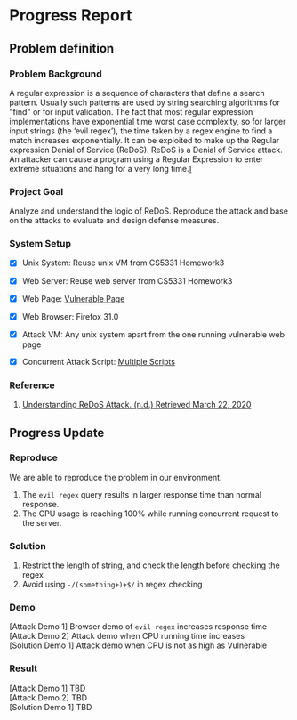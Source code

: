 # Progress Report

## Problem definition

### Problem Background
A regular expression is a sequence of characters that define a search pattern. Usually such patterns are used by string searching algorithms for "find" or for input validation. The fact that most regular expression implementations have exponential time worst case complexity, so for larger input strings (the ‘evil regex’), the time taken by a regex engine to find a match increases exponentially. It can be exploited to make up the Regular expression Denial of Service (ReDoS). ReDoS is a Denial of Service attack. An attacker can cause a program using a Regular Expression to enter extreme situations and hang for a very long time.[1](#Reference)

### Project Goal
Analyze and understand the logic of ReDoS. Reproduce the attack and base on the attacks to evaluate and design defense measures.

### System Setup
- [X] Unix System: Reuse unix VM from CS5331 Homework3
- [X] Web Server: Reuse web server from CS5331 Homework3
- [X] Web Page: [Vulnerable Page](../vulnerable/README.md)
- [X] Web Browser: Firefox 31.0
- [X] Attack VM: Any unix system apart from the one running vulnerable web page
- [X] Concurrent Attack Script: [Multiple Scripts](../attack/README.md)


### Reference
1. [Understanding ReDoS Attack. (n.d.) Retrieved March 22, 2020](https://www.geeksforgeeks.org/understanding-redos-attack/)

## Progress Update

### Reproduce
We are able to reproduce the problem in our environment. 
1. The `evil regex` query results in larger response time than normal response.
2. The CPU usage is reaching 100% while running concurrent request to the server.

### Solution
1. Restrict the length of string, and check the length before checking the regex
2. Avoid using `-/(something+)+$/` in regex checking

### Demo
[Attack Demo 1] Browser demo of `evil regex` increases response time<br>
[Attack Demo 2] Attack demo when CPU running time increases<br>
[Solution Demo 1] Attack demo when CPU is not as high as Vulnerable<br>

### Result
[Attack Demo 1] TBD<br>
[Attack Demo 2] TBD<br>
[Solution Demo 1] TBD<br>